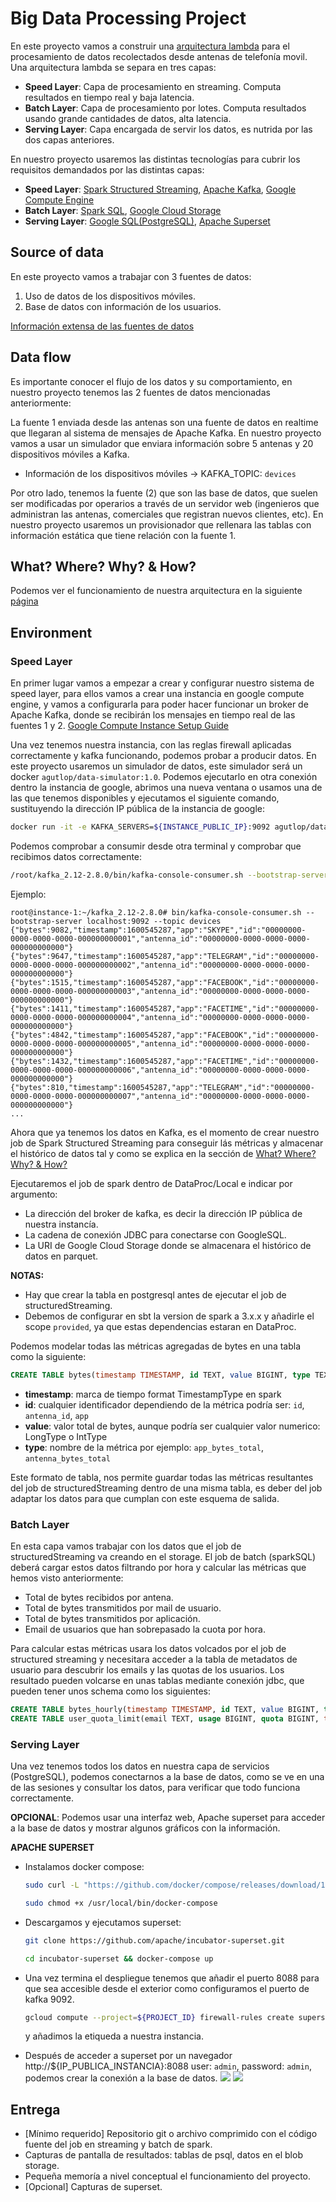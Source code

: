 # Big Data Processing Project

En este proyecto vamos a construir una [arquitectura lambda](https://en.wikipedia.org/wiki/Lambda_architecture) para el procesamiento de datos recolectados desde antenas de telefonía movil. Una arquitectura lambda se separa en tres capas:

* **Speed Layer**: Capa de procesamiento en streaming. Computa resultados en tiempo real y baja latencia.
* **Batch Layer**: Capa de procesamiento por lotes. Computa resultados usando grande cantidades de datos, alta latencia.
* **Serving Layer**: Capa encargada de servir los datos, es nutrida por las dos capas anteriores.

En nuestro proyecto usaremos las distintas tecnologías para cubrir los requisitos demandados por las distintas capas:

* **Speed Layer**: [Spark Structured Streaming](https://spark.apache.org/docs/latest/structured-streaming-programming-guide.html), [Apache Kafka](https://kafka.apache.org/), [Google Compute Engine](https://cloud.google.com/compute)
* **Batch Layer**: [Spark SQL](https://spark.apache.org/docs/latest/sql-programming-guide.html), [Google Cloud Storage](https://cloud.google.com/storage)
* **Serving Layer**: [Google SQL(PostgreSQL)](https://cloud.google.com/sql/docs/postgres), [Apache Superset](https://superset.incubator.apache.org/)

## Source of data

En este proyecto vamos a trabajar con 3 fuentes de datos:

1. Uso de datos de los dispositivos móviles.
2. Base de datos con información de los usuarios.

[Información extensa de las fuentes de datos](./datasources.md)

## Data flow

Es importante conocer el flujo de los datos y su comportamiento, en nuestro proyecto tenemos las 2 fuentes de datos mencionadas anteriormente:

La fuente 1 enviada desde las antenas son una fuente de datos en realtime que llegaran al sistema de mensajes de Apache Kafka. En nuestro proyecto vamos a usar un simulador que enviara información sobre 5 antenas y 20 dispositivos móviles a Kafka.

* Información de los dispositivos móviles -> KAFKA_TOPIC: `devices`

Por otro lado, tenemos la fuente (2) que son las base de datos, que suelen ser modificadas por operarios a través de un servidor web (ingenieros que administran las antenas, comerciales que registran nuevos clientes, etc). En nuestro proyecto usaremos un provisionador que rellenara las tablas con información estática que tiene relación con la fuente 1.

## What? Where? Why? & How? 

Podemos ver el funcionamiento de nuestra arquitectura en la siguiente [página](./wwwh.md)

## Environment

### Speed Layer

En primer lugar vamos a empezar a crear y configurar nuestro sistema de speed layer, para ellos vamos a crear una instancia en google compute engine, y vamos a configurarla para poder hacer funcionar un broker de Apache Kafka, donde se recibirán los mensajes en tiempo real de las fuentes 1 y 2. [Google Compute Instance Setup Guide](./vm_setup.md)

Una vez tenemos nuestra instancia, con las reglas firewall aplicadas correctamente y kafka funcionando, podemos probar a producir datos. En este proyecto usaremos un simulador de datos, este simulador será un docker `agutlop/data-simulator:1.0`. Podemos ejecutarlo en otra conexión dentro la instancia de google, abrimos una nueva ventana o usamos una de las que tenemos disponibles y ejecutamos el siguiente comando, sustituyendo la dirección IP pública de la instancia de google:
```bash
docker run -it -e KAFKA_SERVERS=${INSTANCE_PUBLIC_IP}:9092 agutlop/data-simulator:1.0
```

Podemos comprobar a consumir desde otra terminal y comprobar que recibimos datos correctamente:
```bash
/root/kafka_2.12-2.8.0/bin/kafka-console-consumer.sh --bootstrap-server localhost:9092 --topic devices
```
Ejemplo:

```shell
root@instance-1:~/kafka_2.12-2.8.0# bin/kafka-console-consumer.sh --bootstrap-server localhost:9092 --topic devices
{"bytes":9082,"timestamp":1600545287,"app":"SKYPE","id":"00000000-0000-0000-0000-000000000001","antenna_id":"00000000-0000-0000-0000-000000000000"}
{"bytes":9647,"timestamp":1600545287,"app":"TELEGRAM","id":"00000000-0000-0000-0000-000000000002","antenna_id":"00000000-0000-0000-0000-000000000000"}
{"bytes":1515,"timestamp":1600545287,"app":"FACEBOOK","id":"00000000-0000-0000-0000-000000000003","antenna_id":"00000000-0000-0000-0000-000000000000"}
{"bytes":1411,"timestamp":1600545287,"app":"FACETIME","id":"00000000-0000-0000-0000-000000000004","antenna_id":"00000000-0000-0000-0000-000000000000"}
{"bytes":4842,"timestamp":1600545287,"app":"FACEBOOK","id":"00000000-0000-0000-0000-000000000005","antenna_id":"00000000-0000-0000-0000-000000000000"}
{"bytes":1432,"timestamp":1600545287,"app":"FACETIME","id":"00000000-0000-0000-0000-000000000006","antenna_id":"00000000-0000-0000-0000-000000000000"}
{"bytes":810,"timestamp":1600545287,"app":"TELEGRAM","id":"00000000-0000-0000-0000-000000000007","antenna_id":"00000000-0000-0000-0000-000000000000"}
...
```

Ahora que ya tenemos los datos en Kafka, es el momento de crear nuestro job de Spark Structured Streaming para conseguir lás métricas y almacenar el histórico de datos tal y como se explica en la sección de [What? Where? Why? & How?](./wwwh.md)

Ejecutaremos el job de spark dentro de DataProc/Local e indicar por argumento:
* La dirección del broker de kafka, es decir la dirección IP pública de nuestra instancía.
* La cadena de conexión JDBC para conectarse con GoogleSQL.
* La URI de Google Cloud Storage donde se almacenara el histórico de datos en parquet.

**NOTAS:** 
* Hay que crear la tabla en postgresql antes de ejecutar el job de structuredStreaming.
* Debemos de configurar en sbt la version de spark a 3.x.x y añadirle el scope `provided`, ya que estas dependencias estaran en DataProc.

Podemos modelar todas las métricas agregadas de bytes en una tabla como la siguiente:
```sql
CREATE TABLE bytes(timestamp TIMESTAMP, id TEXT, value BIGINT, type TEXT);
```

* **timestamp**: marca de tiempo format TimestampType en spark
* **id**: cualquier identificador dependiendo de la métrica podría ser: `id`, `antenna_id`, `app`
* **value**: valor total de bytes, aunque podría ser cualquier valor numerico: LongType o IntType
* **type**: nombre de la métrica por ejemplo: `app_bytes_total`, `antenna_bytes_total`

Este formato de tabla, nos permite guardar todas las métricas resultantes del job de structuredStreaming dentro de una misma tabla, es deber del job adaptar los datos para que cumplan con este esquema de salida.

### Batch Layer

En esta capa vamos trabajar con los datos que el job de structuredStreaming va creando en el storage. El job de batch (sparkSQL) deberá cargar estos datos filtrando por hora y calcular las métricas que hemos visto anteriormente:
* Total de bytes recibidos por antena.
* Total de bytes transmitidos por mail de usuario.
* Total de bytes transmitidos por aplicación.
* Email de usuarios que han sobrepasado la cuota por hora.

Para calcular estas métricas usara los datos volcados por el job de structured streaming y necesitara acceder a la tabla de metadatos de usuario para descubrir los emails y las quotas de los usuarios. Los resultado pueden volcarse en unas tablas mediante conexión jdbc, que pueden tener unos schema como los siguientes:

```sql
CREATE TABLE bytes_hourly(timestamp TIMESTAMP, id TEXT, value BIGINT, type TEXT);
CREATE TABLE user_quota_limit(email TEXT, usage BIGINT, quota BIGINT, timestamp TIMESTAMP);
```

### Serving Layer

Una vez tenemos todos los datos en nuestra capa de servicios (PostgreSQL), podemos conectarnos a la base de datos, como se ve en una de las sesiones y consultar los datos, para verificar que todo funciona correctamente.

**OPCIONAL**: Podemos usar una interfaz web, Apache superset para acceder a la base de datos y mostrar algunos gráficos con la información.

**APACHE SUPERSET**

* Instalamos docker compose:
    ```bash
    sudo curl -L "https://github.com/docker/compose/releases/download/1.29.2/docker-compose-$(uname -s)-$(uname -m)" -o /usr/local/bin/docker-compose
    ```
    ```bash
    sudo chmod +x /usr/local/bin/docker-compose
    ```

* Descargamos y ejecutamos superset:
    ```bash
    git clone https://github.com/apache/incubator-superset.git
    ```
    ```bash
    cd incubator-superset && docker-compose up
    ```
* Una vez termina el despliegue tenemos que añadir el puerto 8088 para que sea accesible desde el exterior como configuramos el puerto de kafka 9092.
    ```bash
    gcloud compute --project=${PROJECT_ID} firewall-rules create superset --direction=INGRESS --priority=1000 --network=default --action=ALLOW --rules=tcp:8088 --source-ranges=0.0.0.0/0 --target-tags=superset
    ```
    y añadimos la etiqueda a nuestra instancia.
* Después de acceder a superset por un navegador http://${IP_PUBLICA_INSTANCIA}:8088 user: `admin`, password: `admin`, podemos crear la conexión a la base de datos.
![](../images/superset_create.png)
![](../images/superset_graph.png)


## Entrega

* [Mínimo requerido] Repositorio git o archivo comprimido con el código fuente del job en streaming y batch de spark.
* Capturas de pantalla de resultados: tablas de psql, datos en el blob storage.
* Pequeña memoría a nivel conceptual el funcionamiento del proyecto.
* [Opcional] Capturas de superset.
